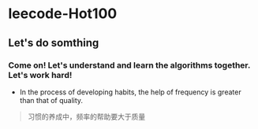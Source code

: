 # leecode-Hot100
## Let's do somthing
### Come on! Let's understand and learn the algorithms together. Let's work hard!
- In the process of developing habits, the help of frequency is greater than that of quality.
> 习惯的养成中，频率的帮助要大于质量
